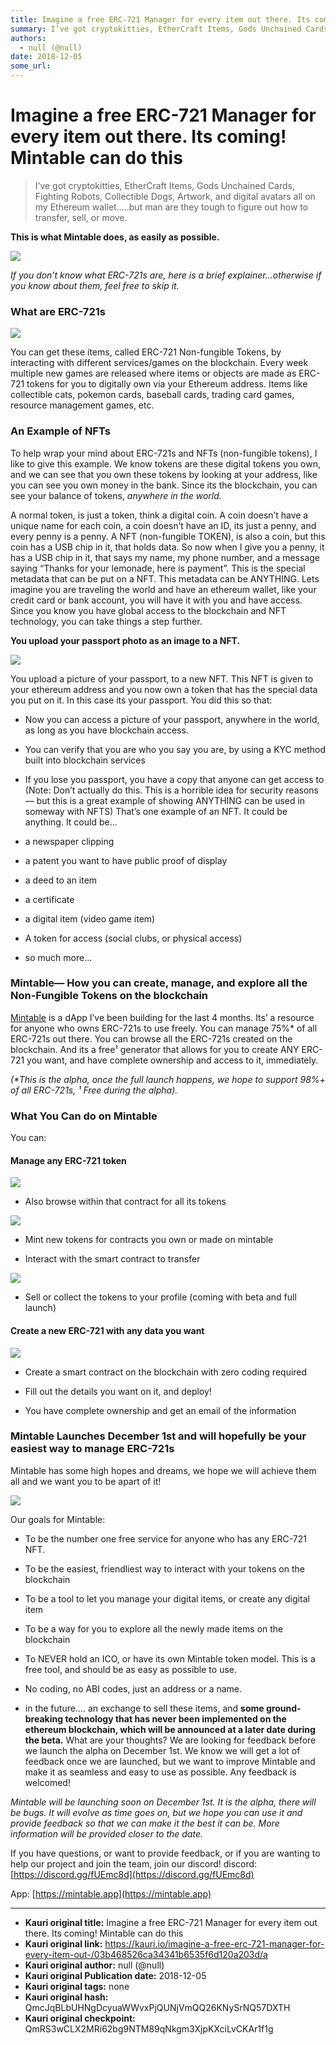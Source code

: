 ```yaml
---
title: Imagine a free ERC-721 Manager for every item out there. Its coming! Mintable can do this
summary: I’ve got cryptokitties, EtherCraft Items, Gods Unchained Cards, Fighting Robots, Collectible Dogs, Artwork, and digital avatars all on my Ethereum wallet…..but man are they tough to figure out how to transfer, sell, or move. This is what Mintable does, as easily as possible. If you don’t know what ERC-721s are, here is a brief explainer…otherwise if you know about them, feel free to skip it. What are ERC-721s You can get these items, called ERC-721 Non-fungible Tokens, by interacting with differ
authors:
  - null (@null)
date: 2018-12-05
some_url: 
---
```


# Imagine a free ERC-721 Manager for every item out there. Its coming! Mintable can do this


> I’ve got cryptokitties, EtherCraft Items, Gods Unchained Cards, Fighting Robots, Collectible Dogs, Artwork, and digital avatars all on my Ethereum wallet…..but man are they tough to figure out how to transfer, sell, or move.

 
**This is what Mintable does, as easily as possible.**
 

![](https://ipfs.infura.io/ipfs/QmZq3dYZ448SmhKU8UyAqMaeZ4Ye4KJt5wAKLxNKLSn29m)

 
_If you don’t know what ERC-721s are, here is a brief explainer…otherwise if you know about them, feel free to skip it._
 

### What are ERC-721s

![](https://ipfs.infura.io/ipfs/QmTQi6NbAxSdKimGvbfUk9pV4C9s4tWjrBkCsfVpJHq6vr)

You can get these items, called ERC-721 Non-fungible Tokens, by interacting with different services/games on the blockchain. Every week multiple new games are released where items or objects are made as ERC-721 tokens for you to digitally own via your Ethereum address. Items like collectible cats, pokemon cards, baseball cards, trading card games, resource management games, etc.

### An Example of NFTs
To help wrap your mind about ERC-721s and NFTs (non-fungible tokens), I like to give this example.
We know tokens are these digital tokens you own, and we can see that you own these tokens by looking at your address, like you can see you own money in the bank. Since its the blockchain, you can see your balance of tokens, 
_anywhere in the world._
 
A normal token, is just a token, think a digital coin. A coin doesn’t have a unique name for each coin, a coin doesn’t have an ID, its just a penny, and every penny is a penny.
A NFT (non-fungible TOKEN), is also a coin, but this coin has a USB chip in it, that holds data. So now when I give you a penny, it has a USB chip in it, that says my name, my phone number, and a message saying “Thanks for your lemonade, here is payment”.
This is the special metadata that can be put on a NFT. This metadata can be ANYTHING.
Lets imagine you are traveling the world and have an ethereum wallet, like your credit card or bank account, you will have it with you and have access. Since you know you have global access to the blockchain and NFT technology, you can take things a step further.
 
**You upload your passport photo as an image to a NFT.**
 

![](https://ipfs.infura.io/ipfs/QmUTQacVe5jGEKzAAdAk6Z3EXn9YcHfuhu6d4CdBCB2Td7)

You upload a picture of your passport, to a new NFT. This NFT is given to your ethereum address and you now own a token that has the special data you put on it. In this case its your passport.
You did this so that:



 * Now you can access a picture of your passport, anywhere in the world, as long as you have blockchain access.

 * You can verify that you are who you say you are, by using a KYC method built into blockchain services

 * If you lose you passport, you have a copy that anyone can get access to
(Note: Don’t actually do this. This is a horrible idea for security reasons — but this is a great example of showing ANYTHING can be used in someway with NFTS)
That’s one example of an NFT. It could be anything. It could be…



 * a newspaper clipping

 * a patent you want to have public proof of display

 * a deed to an item

 * a certificate

 * a digital item (video game item)

 * A token for access (social clubs, or physical access)

 * so much more…

### Mintable— How you can create, manage, and explore all the Non-Fungible Tokens on the blockchain
 
[Mintable](https://mintable.app)
 is a dApp I’ve been building for the last 4 months. Its’ a resource for anyone who owns ERC-721s to use freely. You can manage 75%* of all ERC-721s out there. You can browse all the ERC-721s created on the blockchain. And its a free¹ generator that allows for you to create ANY ERC-721 you want, and have complete ownership and access to it, immediately.
 
_(*This is the alpha, once the full launch happens, we hope to support 98%+ of all ERC-721s, ¹ Free during the alpha)._
 

### What You Can do on Mintable
You can:

#### Manage any ERC-721 token

![](https://ipfs.infura.io/ipfs/Qme1fZuoSbckm3ZPAJhiZtujsTbmZTzXsESvtV44cu4oWR)




 * Also browse within that contract for all its tokens

![](https://ipfs.infura.io/ipfs/QmdP2XLwD9oQ4pmncr8BSK1eEHwEKHV87tn6QadCYWXKo7)




 * Mint new tokens for contracts you own or made on mintable

 * Interact with the smart contract to transfer

![](https://ipfs.infura.io/ipfs/Qmb3iA92Ty1KKJyihoYptiMn6BjMSovn4STEAecc3Av7D2)




 * Sell or collect the tokens to your profile (coming with beta and full launch)

#### Create a new ERC-721 with any data you want

![](https://ipfs.infura.io/ipfs/QmZH3gZD5nATaGWrRkzriHXTLoF4RcK7yswMQADtwM7V9j)




 * Create a smart contract on the blockchain with zero coding required

 * Fill out the details you want on it, and deploy!

 * You have complete ownership and get an email of the information

### Mintable Launches December 1st and will hopefully be your easiest way to manage ERC-721s
Mintable has some high hopes and dreams, we hope we will achieve them all and we want you to be apart of it!

![](https://ipfs.infura.io/ipfs/QmXjjHgemofJ7dV4Qr3STLGpFua27BDjadDoZ1aDPsbDtW)

Our goals for Mintable:



 * To be the number one free service for anyone who has any ERC-721 NFT.

 * To be the easiest, friendliest way to interact with your tokens on the blockchain

 * To be a tool to let you manage your digital items, or create any digital item

 * To be a way for you to explore all the newly made items on the blockchain

 * To NEVER hold an ICO, or have its own Mintable token model. This is a free tool, and should be as easy as possible to use.

 * No coding, no ABI codes, just an address or a name.

 * in the future…. an exchange to sell these items, and **some ground-breaking technology that has never been implemented on the ethereum blockchain, which will be announced at a later date during the beta.** 
What are your thoughts? We are looking for feedback before we launch the alpha on December 1st. We know we will get a lot of feedback once we are launched, but we want to improve Mintable and make it as seamless and easy to use as possible.
Any feedback is welcomed!
 
_Mintable will be launching soon on December 1st. It is the alpha, there will be bugs. It will evolve as time goes on, but we hope you can use it and provide feedback so that we can make it the best it can be. More information will be provided closer to the date._
 
If you have questions, or want to provide feedback, or if you are wanting to help our project and join the team, join our discord!
discord: 
[https://discord.gg/fUEmc8d](https://discord.gg/fUEmc8d)
 
App: 
[https://mintable.app](https://mintable.app)
 



---

- **Kauri original title:** Imagine a free ERC-721 Manager for every item out there. Its coming! Mintable can do this
- **Kauri original link:** https://kauri.io/imagine-a-free-erc-721-manager-for-every-item-out-/03b468526ca34341b6535f6d120a203d/a
- **Kauri original author:** null (@null)
- **Kauri original Publication date:** 2018-12-05
- **Kauri original tags:** none
- **Kauri original hash:** QmcJqBLbUHNgDcyuaWWvxPjQUNjVmQQ26KNySrNQ57DXTH
- **Kauri original checkpoint:** QmRS3wCLX2MRi62bg9NTM89qNkgm3XjpKXciLvCKAr1f1g



